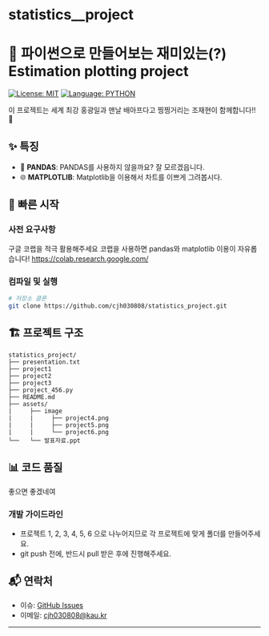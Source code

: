 # statistics\_\_project

# 🐍 파이썬으로 만들어보는 재미있는(?) Estimation plotting project

[![License: MIT](https://img.shields.io/badge/License-MIT-yellow.svg)](https://opensource.org/licenses/MIT)
[![Language: PYTHON](https://img.shields.io/badge/Language-python-blue.svg)](<https://en.wikipedia.org/wiki/python_(programming_language)>)

이 프로젝트는 세계 최강 홍광일과 맨날 배아프다고 찡찡거리는 조재현이 함께합니다!! 🚀

## ✨ 특징

- 🐼 **PANDAS**: PANDAS를 사용하지 않을까요? 잘 모르겠읍니다.
- 🌐 **MATPLOTLIB**: Matplotlib을 이용해서 차트를 이쁘게 그려봅시다.

## 🚀 빠른 시작

### 사전 요구사항

구글 코랩을 적극 활용해주세요
코랩을 사용하면 pandas와 matplotlib 이용이 자유롭습니다!
https://colab.research.google.com/

### 컴파일 및 실행

```bash
# 저장소 클론
git clone https://github.com/cjh030808/statistics_project.git
```

## 🏗️ 프로젝트 구조

```
statistics_project/
├── presentation.txt
├── project1
├── project2
├── project3
├── project_456.py
├── README.md
├── assets/
|     ├── image
|     |     ├── project4.png
|     |     ├── project5.png
|     |     └── project6.png
└──   └── 발표자료.ppt

```

## 📊 코드 품질

좋으면 좋겠네여

### 개발 가이드라인

- 프로젝트 1, 2, 3, 4, 5, 6 으로 나누어지므로 각 프로젝트에 맞게 폴더를 만들어주세요.
- git push 전에, 반드시 pull 받은 후에 진행해주세요.

## 📬 연락처

- 이슈: [GitHub Issues](https://github.com/cjh030808/statistics_project/issues)
- 이메일: cjh030808@kau.kr

---
